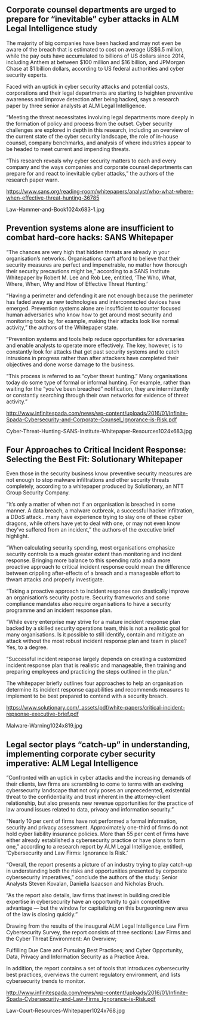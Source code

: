 Corporate counsel departments are urged to prepare for “inevitable” cyber attacks in ALM Legal Intelligence study
------------------------------------------------------------------------

The majority of big companies have been hacked and may not even be aware of the breach that is estimated to cost on average US$6.5 million, while the pay outs have accumulated to billions of US dollars since 2014, including Anthem at between $100 million and $16 billion, and JPMorgan Chase at $1 billion dollars, according to US federal authorities and cyber security experts.

Faced with an uptick in cyber security attacks and potential costs, corporations and their legal departments are starting to heighten preventive awareness and improve detection after being hacked, says a research paper by three senior analysts at ALM Legal Intelligence.

“Meeting the threat necessitates involving legal departments more deeply in the formation of policy and process from the outset. Cyber security challenges are explored in depth in this research, including an overview of the current state of the cyber security landscape, the role of in-house counsel, company benchmarks, and analysis of where industries appear to be headed to meet current and impending threats.

“This research reveals why cyber security matters to each and every company and the ways companies and corporate counsel departments can prepare for and react to inevitable cyber attacks,” the authors of the research paper warn.

https://www.sans.org/reading-room/whitepapers/analyst/who-what-where-when-effective-threat-hunting-36785


Law-Hammer-and-Book1024x683-1.jpg


Prevention systems alone are insufficient to combat hard-core hacks: SANS Whitepaper
------------------------------------------------------------------------

“The chances are very high that hidden threats are already in your organisation’s networks. Organisations can’t afford to believe that their security measures are perfect and impenetrable, no matter how thorough their security precautions might be,” according to a SANS Institute Whitepaper by Robert M. Lee and Rob Lee, entitled, ‘The Who, What, Where, When, Why and How of Effective Threat Hunting.’

“Having a perimeter and defending it are not enough because the perimeter has faded away as new technologies and interconnected devices have emerged. Prevention systems alone are insufficient to counter focused human adversaries who know how to get around most security and monitoring tools by, for example, making their attacks look like normal activity,” the authors of the Whitepaper state.

“Prevention systems and tools help reduce opportunities for adversaries and enable analysts to operate more effectively. The key, however, is to constantly look for attacks that get past security systems and to catch intrusions in progress rather than after attackers have completed their objectives and done worse damage to the business.

“This process is referred to as “cyber threat hunting.” Many organisations today do some type of formal or informal hunting. For example, rather than waiting for the “you’ve been breached” notification, they are intermittently or constantly searching through their own networks for evidence of threat activity.”

http://www.infinitespada.com/news/wp-content/uploads/2016/01/Infinite-Spada-Cybersecurity-and-Corporate-Counsel_Ignorance-is-Risk.pdf


Cyber-Threat-Hunting-SANS-Institute-Whitepaper-Resources1024x683.jpg


Four Approaches to Critical Incident Response: Selecting the Best Fit: Solutionary Whitepaper
------------------------------------------------------------------------

Even those in the security business know preventive security measures are not enough to stop malware infiltrations and other security threats completely, according to a whitepaper produced by Solutionary, an NTT Group Security Company.

“It’s only a matter of when not if an organisation is breached in some manner. A data breach, a malware outbreak, a successful hacker infiltration, a DDoS attack…many have experience trying to slay one of these cyber dragons, while others have yet to deal with one, or may not even know they’ve suffered from an incident,” the authors of the executive brief highlight.

“When calculating security spending, most organisations emphasize security controls to a much greater extent than monitoring and incident response. Bringing more balance to this spending ratio and a more proactive approach to critical incident response could mean the difference between crippling after-effects of a breach and a manageable effort to thwart attacks and properly investigate.

“Taking a proactive approach to incident response can drastically improve an organisation’s security posture. Security frameworks and some compliance mandates also require organisations to have a security programme and an incident response plan.

“While every enterprise may strive for a mature incident response plan backed by a skilled security operations team, this is not a realistic goal for many organisations. Is it possible to still identify, contain and mitigate an attack without the most robust incident response plan and team in place? Yes, to a degree.

“Successful incident response largely depends on creating a customized incident response plan that is realistic and manageable, then training and preparing employees and practicing the steps outlined in the plan.”

The whitepaper briefly outlines four approaches to help an organisation determine its incident response capabilities and recommends measures to implement to be best prepared to contend with a security breach.

https://www.solutionary.com/_assets/pdf/white-papers/critical-incident-repsonse-executive-brief.pdf


Malware-Warning1024x819.jpg


Legal sector plays “catch-up” in understanding, implementing corporate cyber security imperative: ALM Legal Intelligence
------------------------------------------------------------------------

“Confronted with an uptick in cyber attacks and the increasing demands of their clients, law firms are scrambling to come to terms with an evolving cybersecurity landscape that not only poses an unprecedented, existential threat to the confidentiality and trust inherent in the attorney-client relationship, but also presents new revenue opportunities for the practice of law around issues related to data, privacy and information security.”

“Nearly 10 per cent of firms have not performed a formal information, security and privacy assessment. Approximately one-third of firms do not hold cyber liability insurance policies. More than 55 per cent of firms have either already established a cybersecurity practice or have plans to form one,” according to a research report by ALM Legal Intelligence, entitled, ‘Cybersecurity and Law Firms: Ignorance Is Risk.’

“Overall, the report presents a picture of an industry trying to play catch-up in understanding both the risks and opportunities presented by corporate cybersecurity imperatives,” conclude the authors of the study: Senior Analysts Steven Kovalan, Daniella Isaacson and Nicholas Bruch.

“As the report also details, law firms that invest in building credible expertise in cybersecurity have an opportunity to gain competitive advantage — but the window for capitalizing on this burgeoning new area of the law is closing quickly.”

Drawing from the results of the inaugural ALM Legal Intelligence Law Firm Cybersecurity Survey, the report consists of three sections: Law Firms and the Cyber Threat Environment: An Overview;

Fulfilling Due Care and Pursuing Best Practices; and Cyber Opportunity, Data, Privacy and Information Security as a Practice Area.

In addition, the report contains a set of tools that introduces cybersecurity best practices, overviews the current regulatory environment, and lists cybersecurity trends to monitor.

http://www.infinitespada.com/news/wp-content/uploads/2016/01/Infinite-Spada-Cybersecurity-and-Law-Firms_Ignorance-is-Risk.pdf


Law-Court-Resources-Whitepaper1024x768.jpg